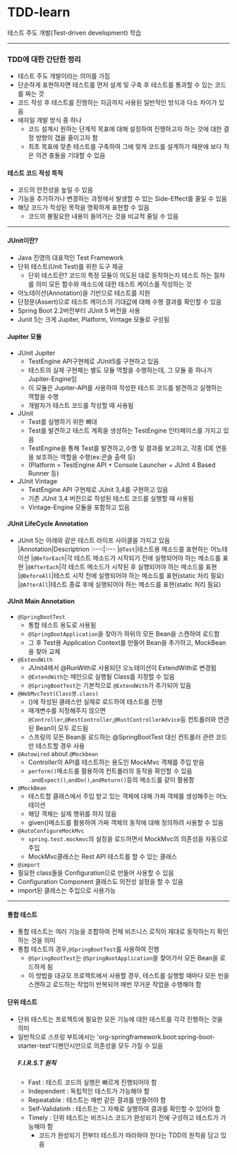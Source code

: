 # TDD-learn
테스트 주도 개발(Test-driven development) 학습

--------
### TDD에 대한 간단한 정리
- 테스트 주도 개발이라는 의미를 가짐   
- 단순하게 표현하자면 테스트를 먼저 설계 및 구축 후 테스트를 통과할 수 있는 코드를 짜는 것   
- 코드 작성 후 테스트를 진행하는 지금까지 사용된 일반적인 방식과 다소 차이가 있음   
- 애자일 개발 방식 중 하나
  - 코드 설계시 원하는 단계적 목표에 대해 설정하여 진행하고자 하는 것에 대한 결정 방향의 갭을 줄이고자 함
  - 최초 목표에 맞춘 테스트를 구축하여 그에 맞게 코드를 설계하기 때문에 보다 적은 의견 충돌을 기대할 수 있음   
   
   
#### 테스트 코드 작성 목적
- 코드의 안전성을 높일 수 있음   
- 기능을 추가하거나 변경하는 과정에서 발생할 수 있는 Side-Effect를 줄일 수 있음   
- 해당 코드가 작성된 목적을 명확하게 표현할 수 있음  
  - 코드의 불필요한 내용이 들어가는 것을 비교적 줄일 수 있음
----
#### JUnit이란?
- Java 진영의 대표적인 Test Framework
- 단위 테스트(Unit  Test)를 위한 도구 제공
  - 단위 테스트란?
  코드의 특정 모듈이 의도된 대로 동작하는지 테스트 하는 절차를 의미
  모든 함수와 메소드에 대한 테스트 케이스를 작성하는 것
- 어노테이션(Annotation)을 기반으로 테스트를 지원
- 단정문(Assert)으로 테스트 케이스의 기대값에 대해 수행 결과를 확인할 수 있음
- Spring Boot 2.2버전부터 JUnit 5 버전을 사용
- Junit 5는 크게 Jupiter, Platform, Vintage 모듈로 구성됨

#### Jupiter 모듈
- JUnit Jupiter
  - TestEngine API구현체로  JUnit5를 구현하고 있음
  - 테스트의 실제 구현체는 별도 모듈 역할을 수행하는데, 그 모듈 중 하나가 Jupiter-Engine임
  - 이 모듈은 Jupiter-API를 사용하여 작성한 테스트 코드를 발견하고 실행하는 역할을 수행
  - 개발자가 테스트 코드를 작성할 때 사용됨
- JUnit
  - Test를 실행하기 위한 뼈대
  - Test를 발견하고 테스트 계획을 생성하는 TestEngine 인터페이스를 가지고 있음
  - TestEngine을 통해 Test를 발견하고,수행 및 결과를 보고하고, 각종 IDE 연동을 보조하는 역할을 수행(ex:콘솔 출력 등)
  - (Platform = TestEngine API + Console Launcher + JUnit 4 Based Runner 등)
- JUnit Vintage
  - TestEngine API 구현체로 JUnit 3,4를 구현하고 있음
  - 기존 JUnit 3,4 버전으로 작성된 테스트 코드를 실행할 때 사용됨
  - Vintage-Engine 모듈을 포함하고 있음

#### JUnit LifeCycle Annotation
- JUnit 5는 아래와 같은 테스트 라이프 사이클을 가지고 있음
  |Annotation|Descriptrion
  :---:|:---
  |```@Test```|테스트용 메소드를 표현하는 어노테이션
  |```@BeforEach```|각 테스트 메소드가 시작되기 전에 실행되어야 하는 메소드를 표현
  |```@AfterEach```|각 테스트 메소드가 시작된 후 실행되어야 하는 메소드를 표현
  |```@BeforeAll```|테스트 시작 전에 실행되어야 하는 메소드를 표현(static 처리 필요)
  |```@AfterAll```|테스트 종료 후에 실행되어야 하는 메소드를 표현(static 처리 필요)

#### JUnit Main Annotation
- ```@SpringBootTest```
  - 통합 테스트 용도로 사용됨
  - ```@SpringBootApplication```을 찾아가 하위의 모든 Bean을 스캔하여 로드함
  - 그 후 Test용 Application Context를 만들어 Bean을 추가하고, MockBean을 찾아 교체
- ```@ExtendWith```
  - JUnit4에서 @RunWith로 사용되던 오노테이션이 ExtendWith로 변경됨
  - ```@ExtendWith```는 메인으로 실행될 Class를 지정할 수 있음
  - ```@SpringBootTest```는 기본적으로 ```@ExtendWith```가 추가되어 있음
- ```@WebMvcTest(Class명.class)```
  - ()에 작성된 클래스만 실제로 로드하여 테스트를 진행
  - 매개변수를 지정해주지 않으면 ```@Controller```,```@RestController```,```@RustControllerAdvice```등 컨트롤러와 연관된 Bean이 모두 로드됨
  - 스프링의 모든 Bean을 로드하는 @SpringBootTest 대신 컨트롤러 관련 코드만 테스트할 경우 사용
- ```@Autowired``` about ```@Mockbean```
  - Controller의 API를 테스트하는 용도인 MockMvc 객체를 주입 받음
  - ```perform()```메소드를 활용하여 컨트롤러의 동작을 확인할 수 있음 ```.andExpect()```,```andDo()```,```andReturn()```등의 메소드를 같이 활용함
- ```@MockBean```
  - 테스트할 클래스에서 주입 받고 있는 객체에 대해 가짜 객체를 생성해주는 어노테이션
  - 해당 객체는 실제 행위를 하지 않음
  - given()메소드를 활용하여 가짜 객체의 동작에 대해 정의하려 사용할 수 있음
- ```@AutoConfigureMockMvc```
  - ```spring.test.mockmvc```의 설정을 로드하면서 MockMvc의 의존성을 자동으로 주입
  - MockMvc클래스는 Rest API 테스트를 할 수 있는 클래스
- ```@import```
- 필요한 class들을 Configuration으로 만들어 사용할 수 있음
- Configuration Component 클래스도 의전성 설정을 할 수 있음
- import된 클래스는 주입으로 사용가능
---
#### 통합 테스트
- 통합 테스트는 여러 기능을 조합하여 전체 비즈니스 로직이 제대로 동작하는지 확인하는 것을 의미
- 통합 테스트의 경우,```@SpringBootTest```를 사용하여 진행
  - ```@SpringBootTest```는 ```@SpringBootApplication```을 찾아가서 모든 Bean을 로드하게 됨
  - 이 방법을 대규모 프로젝트에서 사용할 경우, 테스트를 실행할 때마다 모든 빈을 스캔하고 로드하는 작업이 반복되어 매번 무거운 작업을 수행해야 함
#### 단위 테스트
- 단위 테스트는 프로젝트에 필요한 모든 기능에 대한 테스트를 각각 진행하는 것을 의미
- 일반적으로 스프링 부트에서는 'org-springframework.boot:spring-boot-starter-test'디펜던시만으로 의존성을 모두 가질 수 있음
  ##### F.I.R.S.T 원칙
  - Fast : 테스트 코드의 실행은 빠르게 진행되어야 함
  - Independent : 독립적인 테스트가 가능해야 함
  - Repeatable : 테스트는 매번 같은 결과를 만들어야 함
  - Self-Validatinh : 테스트는 그 자체로 실행하여 결과를 확인할 수 있어야 함
  - Timely : 단위 테스트는 비즈니스 코드가 완성되기 전에 구성하고 테스트가 가능해야 함
    - 코드가 완성되기 전부터 테스트가 따라와야 한다는 TDD의 원칙을 담고 있음
  

  